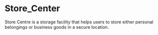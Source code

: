# Store_Center
Store Centre is a storage facility that helps users to store either personal belongings or business goods in a secure location.
